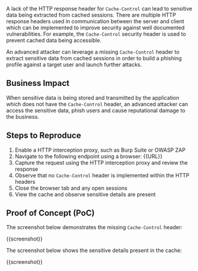 A lack of the HTTP response header for `Cache-Control` can lead to sensitive data being extracted from cached sessions. There are multiple HTTP response headers used in communication between the server and client which can be implemented to improve security against well documented vulnerabilities. For example, the `Cache-Control` security header is used to prevent cached data being accessible.

An advanced attacker can leverage a missing `Cache-Control` header to extract sensitive data from cached sessions in order to build a phishing profile against a target user and launch further attacks.

## Business Impact

When sensitive data is being stored and transmitted by the application which does not have the `Cache-Control` header, an advanced attacker can access the sensitive data, phish users and cause reputational damage to the business.

## Steps to Reproduce

1. Enable a HTTP interception proxy, such as Burp Suite or OWASP ZAP
1. Navigate to the following endpoint using a browser: {{URL}}
1. Capture the request using the HTTP interception proxy and review the response
1. Observe that no `Cache-Control` header is implemented within the HTTP headers
1. Close the browser tab and any open sessions
1. View the cache and observe sensitive details are present

## Proof of Concept (PoC)

The screenshot below demonstrates the missing `Cache-Control` header:

{{screenshot}}

The screenshot below shows the sensitive details present in the cache:

{{screenshot}}
